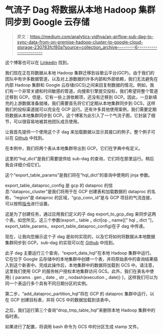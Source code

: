 # 气流子 Dag 将数据从本地 Hadoop 集群同步到 Google 云存储

> 原文：<https://medium.com/analytics-vidhya/an-airflow-sub-dag-to-sync-data-from-on-premise-hadoop-cluster-to-google-cloud-storage-230783fcf80a?source=collection_archive---------6----------------------->

这个博客也可以在 [Linkedin](https://www.linkedin.com/pulse/airflow-sub-dag-sync-data-from-on-premise-hadoop-cluster-boning-zhang) 找到。

我们现在正在将数据从本地 Hadoop 集群迁移到谷歌云平台(GCP)。由于我们的团队中有许多数据管道，以及对上游数据的许多内部和外部依赖，我们无法避免在内部 Hadoop 集群和 Google 云存储(GCS)之间来回复制数据的情况。例如，我们有一个非常关键和时间敏感的管道，向搜索引擎提交投标，我们希望将整个管道迁移到 GCP。但是，它有一些上游依赖项，还没有迁移到 GCP。因此，一旦新填充的上游数据准备就绪，我们需要首先将它们定期从本地集群同步到 GCS，这样我们的投标渠道就可以完全在 GCP 运行。还有许多其他使用案例，我们需要定期将数据从本地集群同步到 GCP。这个博客为此引入了一个气流子图，它封装了细节，可以很容易地被其他团队成员使用。

让我首先提供一个使用这个子 dag 来加载数据以显示其接口的例子。整个例子可以在 [Github](https://github.com/BoningZhang/Learning_Airflow/blob/master/DAGS/sync_data_to_gcp/dag.py) 中找到。

在本例中，我们将两个表从本地集群导出到 GCP。它们在字典中有定义。

这里的“hql_dict”是我们需要提供给 sub-dag 的查询，它们将在那里运行。稍后我会详细介绍它们。

这个“export_table_params”是我们将在“hql_dict”的查询中使用的 jinja 参数。

export_table_dataproc_config 是 gcp 的 dataproc 的信息:“dataproc_cluster”是我们将用于在 GCP 创建表和加载数据的 dataproc 的名称，“region”是 dataproc 的区域，“gcp_conn_id”是与 GCP 项目的气流连接，可以按照[指令](https://airflow.apache.org/docs/stable/howto/connection/gcp.html)进行设置。

这是为了创建任务，通过应用我们定义的子 dag export_to_gcp_dag 来同步这两个表。如您所见，这三个参数(export _ table _ dict[op _ name][" hql _ dict "]，export_table_params，export_table_dataproc_config)在子 dag 中传递。

现在，让我向您展示这个子 dag 是如何实现的，以及它将如何将数据从本地数据集群同步到 GCP。sub-dag 的实现可以在 [Github](https://github.com/BoningZhang/Learning_Airflow/blob/master/common/operators/export_on_premise_to_gcp_dag.py) 中找到。

此子 dag 主要运行三个查询，“export_data_hql”在本地 Hadoop 集群中运行。它在位于 Google 云存储中的本地集群中创建一个表，并将原始表中的查询结果插入到这个新表中。完成此操作后，本地集群中的数据将加载到 GCS 中。请注意，这里我们使用 GCP 的服务帐户授权本地集群访问 GCS。此外，我们在表名中使用{ { params . gen _ date _ str _ nodash(execution _ date)} }，这样我们可以为同一个表运行多个具有不同日期分区的实例。

第二步，“add_dataproc_partition_hql”将在 GCP 的 dataproc 集群中运行，以在 GCP 创建目标表，并将 GCS 中的数据加载到该表中。

之后，我们运行第三个查询“drop_tmp_table_hql”来删除本地 Hadoop 集群中的临时表。

如果进行了配置，将调用 bash 命令为 GCS 中的分区生成 stamp 文件。